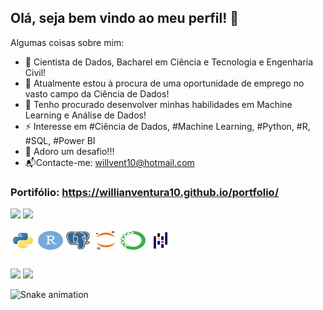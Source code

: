 ## Olá, seja bem vindo ao meu perfil! 👋

Algumas coisas sobre mim:
- 💬 Cientista de Dados, Bacharel em Ciência e Tecnologia e Engenharia Civil! 
- 🔭 Atualmente estou à procura de uma oportunidade de emprego no vasto campo da Ciência de Dados!
- 🌱 Tenho procurado desenvolver minhas habilidades em Machine Learning e Análise de Dados! 
- ⚡ Interesse em #Ciência de Dados, #Machine Learning, #Python, #R, #SQL, #Power BI
- 👊 Adoro um desafio!!!
- 📬Contacte-me: willvent10@hotmail.com
### Portifólio: https://willianventura10.github.io/portfolio/

<div>
 
  <img height="180em" src="https://github-readme-stats.vercel.app/api?username=willianventura10&show_icons=true&theme=default&include_all_commits=true&count_private=false"/>
  <img height="180em" src="https://github-readme-stats.vercel.app/api/top-langs/?username=willianventura10&layout=compact&langs_count=100&theme=default"/>
</div>
  <div style="display: inline_block"><br>
   <img align="center" alt="Willian-Python" height="30" width="40" src="https://raw.githubusercontent.com/devicons/devicon/master/icons/python/python-original.svg">
    <img align="center" alt="Willian-Python" height="30" width="40" src="https://raw.githubusercontent.com/devicons/devicon/master/icons/rstudio/rstudio-original.svg">
    <img align="center" alt="Willian-Python" height="30" width="40" src="https://raw.githubusercontent.com/devicons/devicon/master/icons/postgresql/postgresql-original.svg">
 <img align="center" alt="Willian-Python" height="30" width="40" src="https://github.com/devicons/devicon/blob/master/icons/jupyter/jupyter-original.svg">
 <img align="center" alt="Willian-Python" height="30" width="40" src="https://github.com/devicons/devicon/blob/master/icons/anaconda/anaconda-original.svg">
 <img align="center" alt="Willian-Python" height="30" width="40" src="https://github.com/devicons/devicon/blob/master/icons/pandas/pandas-original.svg">

</div>

  
##
  
<div>
   <a href = "mailto:willvent10@gmail.com"><img src="https://img.shields.io/badge/Gmail-D14836?style=for-the-badge&logo=gmail&logoColor=white" target="_blank"></a>
  <a href="https://www.linkedin.com/in/willian-ventura-117269217/" target="_blank"><img src="https://img.shields.io/badge/-LinkedIn-%230077B5?style=for-the-badge&logo=linkedin&logoColor=white" target="_blank"></a>   
</div>

![Snake animation](https://github.com/willianventura10/willianventura10/blob/output/github-contribution-grid-snake.svg)

